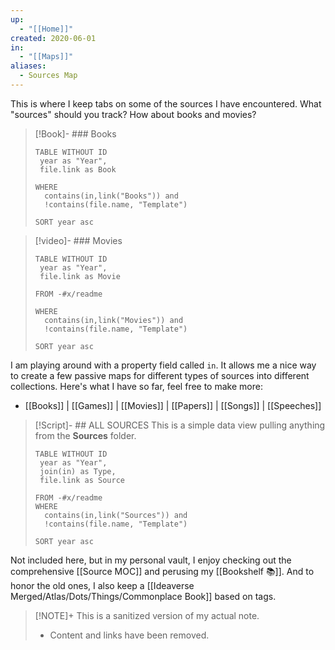 ```yaml
---
up:
  - "[[Home]]"
created: 2020-06-01
in:
  - "[[Maps]]"
aliases:
  - Sources Map
---
```

This is where I keep tabs on some of the sources I have encountered. 
What "sources" should you track? 
How about books and movies?

> [!Book]- ### Books
> ```dataview
> TABLE WITHOUT ID
>  year as "Year",
>  file.link as Book
> 
> WHERE
> 	contains(in,link("Books")) and
> 	!contains(file.name, "Template")
> 
> SORT year asc
> ```

> [!video]- ### Movies
> ```dataview
> TABLE WITHOUT ID
>  year as "Year",
>  file.link as Movie
>  
> FROM -#x/readme
> 
> WHERE
> 	contains(in,link("Movies")) and
> 	!contains(file.name, "Template")
> 
> SORT year asc
> ```

I am playing around with a property field called `in`. It allows me a nice way to create a few passive maps for different types of sources into different collections. Here's what I have so far, feel free to make more:

- [[Books]] | [[Games]] | [[Movies]] | [[Papers]] | [[Songs]] | [[Speeches]]

> [!Script]- ## ALL SOURCES
> This is a simple data view pulling anything from the **Sources** folder.
> 
> ```dataview
> TABLE WITHOUT ID
>  year as "Year",
>  join(in) as Type,
>  file.link as Source
>  
> FROM -#x/readme 
> WHERE
> 	contains(in,link("Sources")) and
> 	!contains(file.name, "Template")
> 
> SORT year asc
> ```

Not included here, but in my personal vault, I enjoy checking out the comprehensive [[Source MOC]] and perusing my [[Bookshelf 📚]]. And to honor the old ones, I also keep a [[Ideaverse Merged/Atlas/Dots/Things/Commonplace Book]] based on tags.

> [!NOTE]+ This is a sanitized version of my actual note. 
> - Content and links have been removed.








